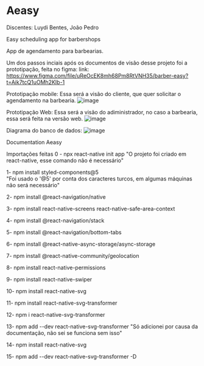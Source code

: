 # Aeasy

Discentes: Luydi Bentes, João Pedro
       
Easy scheduling app for barbershops

App de agendamento para barbearias.

Um dos passos inciais após os documentos de visão desse projeto foi a prototipação, feita no figma:
link: https://www.figma.com/file/uReOcEK8mh68Pm8RtVNH35/barber-easy?t=Aik7tcQ1uOMh2KIb-1

Prototipação mobile: Essa será a visão do cliente, que quer solicitar o agendamento na barbearia.
![image](https://user-images.githubusercontent.com/81865020/234394493-75ab8f57-aadb-46d9-aca9-99911e079d1d.png)

Prototipação Web: Essa será a visão do adiministrador, no caso a barbearia, essa será feita na versão web.
![image](https://user-images.githubusercontent.com/81865020/234394822-79a51a68-6d25-4f04-8954-ec280bd2366b.png)

Diagrama do banco de dados:
![image](https://user-images.githubusercontent.com/81865020/234395281-09446eaa-d03c-4daf-bb10-b24f0c11c911.png)

Documentation Aeasy

Importações feitas
0 - npx react-native init app
"O projeto foi criado em react-native, esse comando não é necessário"

1- npm install styled-components@5    
"Foi usado o '@5' por conta dos caracteres turcos, em algumas máquinas não será necessário"

2- npm install @react-navigation/native

3- npm install react-native-screens react-native-safe-area-context

4- npm install @react-navigation/stack

5- npm install @react-navigation/bottom-tabs

6- npm install @react-native-async-storage/async-storage

7- npm install @react-native-community/geolocation

8- npm install react-native-permissions

9- npm install react-native-swiper

10- npm install react-native-svg

11- npm install react-native-svg-transformer

12- npm i react-native-svg-transformer

13- npm add --dev react-native-svg-transformer
"Só adicionei por causa da documentação, não sei se funciona sem isso"

14- npm install react-native-svg

15- npm add --dev react-native-svg-transformer -D
